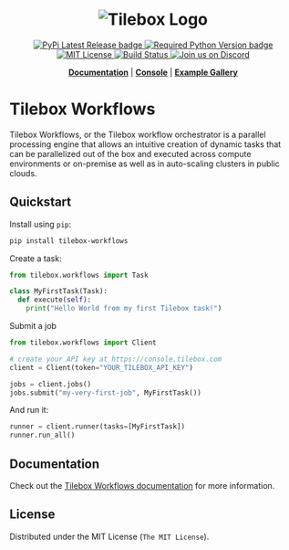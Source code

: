 <h1 align="center">
  <img src="https://storage.googleapis.com/tbx-web-assets-2bad228/banners/tilebox-banner.svg" alt="Tilebox Logo">
  <br>
</h1>

<div align="center">
  <a href="https://pypi.org/project/tilebox-workflows/">
    <img src="https://img.shields.io/pypi/v/tilebox-workflows.svg?style=flat-square&label=version&color=f43f5e" alt="PyPi Latest Release badge"/>
  </a>
  <a href="https://pypi.org/project/tilebox-workflows/">
    <img src="https://img.shields.io/pypi/pyversions/tilebox-workflows.svg?style=flat-square&logo=python&color=f43f5e&logoColor=f43f5e" alt="Required Python Version badge"/>
  </a>
  <a href="https://github.com/tilebox/tilebox-python/blob/main/LICENSE">
    <img src="https://img.shields.io/github/license/tilebox/tilebox-python.svg?style=flat-square&color=f43f5e" alt="MIT License"/>
  </a>
  <a href="https://github.com/tilebox/tilebox-python/actions">
    <img src="https://img.shields.io/github/actions/workflow/status/tilebox/tilebox-python/main.yml?style=flat-square&color=f43f5e" alt="Build Status"/>
  </a>
  <a href="https://tilebox.com/discord">
    <img src="https://img.shields.io/badge/Discord-%235865F2.svg?style=flat-square&logo=discord&logoColor=white" alt="Join us on Discord"/>
  </a>
</div>

<p align="center">
  <a href="https://docs.tilebox.com/workflows/introduction"><b>Documentation</b></a>
  |
  <a href="https://console.tilebox.com/"><b>Console</b></a>
  |
  <a href="https://examples.tilebox.com/"><b>Example Gallery</b></a>
</p>

# Tilebox Workflows

Tilebox Workflows, or the Tilebox workflow orchestrator is a parallel processing engine that allows an intuitive creation of dynamic tasks that can be parallelized out of the box and executed across compute environments or on-premise as well as in auto-scaling clusters in public clouds.

## Quickstart

Install using `pip`:

```bash
pip install tilebox-workflows
```

Create a task:

```python
from tilebox.workflows import Task

class MyFirstTask(Task):
  def execute(self):
    print("Hello World from my first Tilebox task!")
```

Submit a job

```python
from tilebox.workflows import Client

# create your API key at https://console.tilebox.com
client = Client(token="YOUR_TILEBOX_API_KEY")

jobs = client.jobs()
jobs.submit("my-very-first-job", MyFirstTask())
```

And run it:

```python
runner = client.runner(tasks=[MyFirstTask])
runner.run_all()
```

## Documentation

Check out the [Tilebox Workflows documentation](https://docs.tilebox.com/workflows/introduction) for more information.

## License

Distributed under the MIT License (`The MIT License`).
